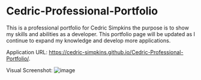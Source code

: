 # Cedric-Professional-Portfolio
This is a professional portfolio for Cedric Simpkins the purpose is to show my skills and abilities as a developer. This portfolio page will be updated as I continue to expand my knowledge and develop more applications.  

Application URL: https://cedric-simpkins.github.io/Cedric-Professional-Portfolio/.   

Visual Screenshot: ![image](https://user-images.githubusercontent.com/126218396/230809890-74915aed-8605-47ef-bc0f-edc3db58c5d8.png)